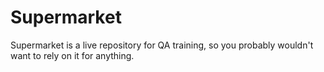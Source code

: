 # Supermarket

Supermarket is a live repository for QA training, so you probably wouldn't want to rely on it for anything.
